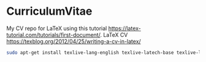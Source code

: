 # CurriculumVitae
My CV repo for LaTeX using this tutorial https://latex-tutorial.com/tutorials/first-document/.
LaTeX CV https://texblog.org/2012/04/25/writing-a-cv-in-latex/
```bash
sudo apt-get install texlive-lang-english texlive-latech-base texlive-lang-czechslovak texlive-latex-recommended
```